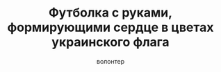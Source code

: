 ---
title: Футболка с руками, формирующими сердце в цветах украинского флага
description: Белая футболка. Нет в наличии, возможна работа на заказ
author: волонтер
cost: 10000₸
---